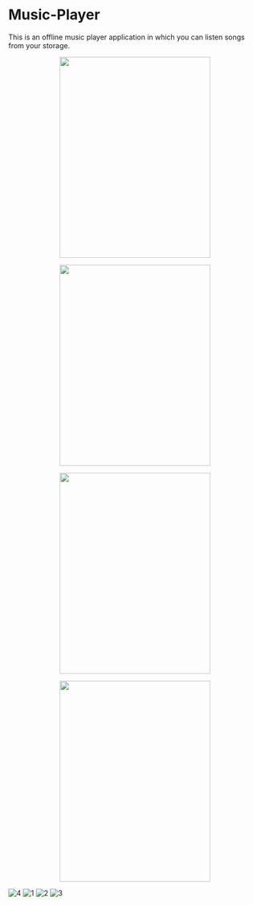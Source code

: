 # Music-Player
This is an offline music player application in which you can listen songs from your storage.
<p align="center">
  <img src="https://user-images.githubusercontent.com/98186477/182789657-69fad11e-54ef-4bd8-bc21-ff2ea1868a68.jpg" width="300" height="400"   />
</p>
<p align="center">
  <img src="https://user-images.githubusercontent.com/98186477/182789678-67444127-d69a-440b-ab71-c384772fa0b4.jpg" width="300" height="400"   />
</p>
<p align="center">
  <img src="https://user-images.githubusercontent.com/98186477/182789698-d2496b8d-b5eb-410d-8d5d-661125b31ac1.jpg" width="300" height="400"   />
</p>
<p align="center">
  <img src="https://user-images.githubusercontent.com/98186477/182789719-24eb123d-0f59-4ba4-be59-c814933296c2.jpg" width="300" height="400"   />
</p>



![4](https://user-images.githubusercontent.com/98186477/182789657-69fad11e-54ef-4bd8-bc21-ff2ea1868a68.jpg)
![1](https://user-images.githubusercontent.com/98186477/182789678-67444127-d69a-440b-ab71-c384772fa0b4.jpg)
![2](https://user-images.githubusercontent.com/98186477/182789698-d2496b8d-b5eb-410d-8d5d-661125b31ac1.jpg)
![3](https://user-images.githubusercontent.com/98186477/182789719-24eb123d-0f59-4ba4-be59-c814933296c2.jpg)

